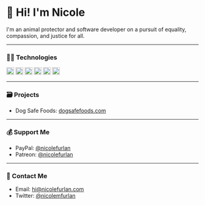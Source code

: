 <h1>👋 Hi! I'm Nicole</h1>
<p>I'm an animal protector and software developer on a pursuit of equality, compassion, and justice for all.</p>

---

<h3>👩‍💻 Technologies</h3>
<p align="left">
<img src="https://devicons.github.io/devicon/devicon.git/icons/linux/linux-original.svg" alt="linux" width="20" height="20"/>
<img src="https://devicons.github.io/devicon/devicon.git/icons/php/php-original.svg" alt="php" width="20" height="20"/>
<img src="https://devicons.github.io/devicon/devicon.git/icons/javascript/javascript-original.svg" alt="javascript" width="20" height="20"/>
<img src="https://devicons.github.io/devicon/devicon.git/icons/html5/html5-original-wordmark.svg" alt="html5" width="20" height="20"/>
<img src="https://devicons.github.io/devicon/devicon.git/icons/css3/css3-original-wordmark.svg" alt="css3" width="20" height="20"/>
<img src="https://devicons.github.io/devicon/devicon.git/icons/mysql/mysql-original-wordmark.svg" alt="mysql" width="20" height="20"/>
</p>

---

<h3>🗃️ Projects</h3>

* Dog Safe Foods: [dogsafefoods.com](https://dogsafefoods.com)

---

<h3>💰 Support Me</h3>

* PayPal: [@nicolefurlan](https://paypal.com/nicolefurlan)
* Patreon: [@nicolefurlan](https://patreon.com/nicolefurlan)

---

<h3>💬 Contact Me</h3>

* Email: [hi@nicolefurlan.com](hi@nicolefurlan.com)
* Twitter: [@nicolemfurlan](https://twitter.com/nicolemfurlan)

